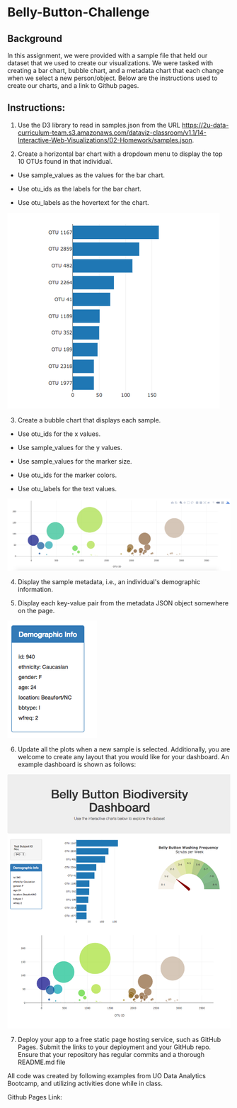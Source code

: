 # Belly-Button-Challenge

## Background 
In this assignment, we were provided with a sample file that held our dataset that we used to create our visualizations. We were tasked with creating a bar chart, bubble chart, and a metadata chart that each change when we select a new person/object. Below are the instructions used to create our charts, and a link to Github pages. 

## Instructions: 

1. Use the D3 library to read in samples.json from the URL https://2u-data-curriculum-team.s3.amazonaws.com/dataviz-classroom/v1.1/14-Interactive-Web-Visualizations/02-Homework/samples.json.

2. Create a horizontal bar chart with a dropdown menu to display the top 10 OTUs found in that individual.

- Use sample_values as the values for the bar chart.

- Use otu_ids as the labels for the bar chart.

- Use otu_labels as the hovertext for the chart.

![Alt text](image-3.png)

3. Create a bubble chart that displays each sample.

- Use otu_ids for the x values.

- Use sample_values for the y values.

- Use sample_values for the marker size.

- Use otu_ids for the marker colors.

- Use otu_labels for the text values.

![Alt text](image.png)

4. Display the sample metadata, i.e., an individual's demographic information.

5. Display each key-value pair from the metadata JSON object somewhere on the page.

![Alt text](image-1.png)

6. Update all the plots when a new sample is selected. Additionally, you are welcome to create any layout that you would like for your dashboard. An example dashboard is shown as follows:

![Alt text](image-2.png)

7. Deploy your app to a free static page hosting service, such as GitHub Pages. Submit the links to your deployment and your GitHub repo. Ensure that your repository has regular commits and a thorough README.md file

All code was created by following examples from UO Data Analytics Bootcamp, and utilizing activities done while in class. 

Github Pages Link: 